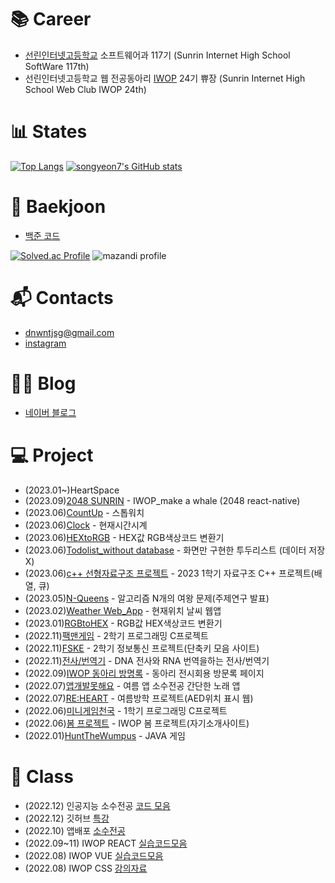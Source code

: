<!-- ### Hi there 👋 -->

<!--
**songyeon7/songyeon7** is a ✨ _special_ ✨ repository because its `README.md` (this file) appears on your GitHub profile.

Here are some ideas to get you started:

- 🔭 I’m currently working on ...
- 🌱 I’m currently learning ...
- 👯 I’m looking to collaborate on ...
- 🤔 I’m looking for help with ...
- 💬 Ask me about ...
- 📫 How to reach me: ...
- 😄 Pronouns: ...
- ⚡ Fun fact: ...
-->

<!--
![header](https://capsule-render.vercel.app/api?type=waving&color=auto&height=300&section=header&desc=SRIHS%20SW%20117&descAlign=70&text=songyeon7&fontSize=70&FontAlignY=40)

![songyeon7's GitHub stats](https://github-readme-stats.vercel.app/api?username=songyeon7&show_icons=true&theme=radical)
-->

# 📚 Career
- [선린인터넷고등학교](https://sunrint.sen.hs.kr/) 소프트웨어과 117기 (Sunrin Internet High School SoftWare 117th)
- 선린인터넷고등학교 웹 전공동아리 [IWOP](https://iwop.github.io/) 24기 쀼장 (Sunrin Internet High School Web Club IWOP 24th)
  

# 📊 States
[![Top Langs](https://github-readme-stats.vercel.app/api/top-langs/?username=songyeon7&layout=compact&theme=tokyonight&langs_count=10)](https://github.com/songyeon7/songyeon7/edit/main/README.md)
[![songyeon7's GitHub stats](https://github-readme-stats.vercel.app/api?username=songyeon7&theme=tokyonight)](https://github.com/anuraghazra/github-readme-stats)


# 🏅 Baekjoon
- [백준 코드](https://github.com/songyeon7/Baekjoon_songyeon7)


[![Solved.ac Profile](http://mazassumnida.wtf/api/v2/generate_badge?boj=suneon7)](https://solved.ac/suneon7/)
![mazandi profile](http://mazandi.herokuapp.com/api?handle=suneon7&theme=warm)



# 📬 Contacts
- dnwntjsg@gmail.com
- [instagram](https://www.instagram.com/silsu_ro/)


# 👩‍💻 Blog
- [네이버 블로그](https://blog.naver.com/song_yeon7)



# 💻 Project
- (2023.01~)HeartSpace
- (2023.09)[2048 SUNRIN](https://github.com/songyeon7/2048-sunrin) - IWOP_make a whale (2048 react-native)
- (2023.06)[CountUp](https://songyeon7.github.io/clock_easy_js/countup/) - 스톱워치
- (2023.06)[Clock](https://songyeon7.github.io/clock_easy_js/clock/) - 현재시간시계
- (2023.06)[HEXtoRGB](https://songyeon7.github.io/HEXtoRGB/) - HEX값 RGB색상코드 변환기
- (2023.06)[Todolist_without database](https://songyeon7.github.io/todolist_js/) - 화면만 구현한 투두리스트 (데이터 저장 X)
- (2023.06)[c++ 선형자료구조 프로젝트](https://github.com/songyeon7/data_structure_2023) - 2023 1학기 자료구조 C++ 프로젝트(배열, 큐)
- (2023.05)[N-Queens](https://songyeon7.github.io/NQueen/) - 알고리즘 N개의 여왕 문제(주제연구 발표)
- (2023.02)[Weather Web_App](https://github.com/songyeon7/WeatherApp_React) - 현재위치 날씨 웹앱
- (2023.01)[RGBtoHEX](https://songyeon7.github.io/RGBtoHEX/) - RGB값 HEX색상코드 변환기
- (2022.11)[팩맨게임](https://github.com/songyeon7/PACMAN) - 2학기 프로그래밍 C프로젝트
- (2022.11)[FSKE](https://github.com/songyeon7/FSKE_WEB) - 2학기 정보통신 프로젝트(단축키 모음 사이트)
- (2022.11)[전사/번역기](https://github.com/songyeon7/DNAtoRNAtoDNA) - DNA 전사와 RNA 번역을하는 전사/번역기
- (2022.09)[IWOP 동아리 방명록](https://github.com/songyeon7/IWOP-2022-09-07) - 동아리 전시회용 방문록 페이지
- (2022.07)[앱개발못해요](https://github.com/songyeon7/I-can-t-develop-apps) - 여름 앱 소수전공 간단한 노래 앱
- (2022.07)[RE:HEART](https://github.com/songyeon7/RE-HEART) - 여름방학 프로젝트(AED위치 표시 웹)
- (2022.06)[미니게임천국](https://github.com/songyeon7/minigame_C) - 1학기 프로그래밍 C프로젝트
- (2022.06)[봄 프로젝트](https://github.com/songyeon7/firstweb) - IWOP 봄 프로젝트(자기소개사이트)
- (2022.01)[HuntTheWumpus](https://github.com/songyeon7/JAVA_HuntTheWumpusGame) - JAVA 게임


# 🏫 Class
- (2022.12) 인공지능 소수전공 [코드 모음](https://github.com/dnwntjsg/AI-2022)
- (2022.12) 깃허브 [특강](https://github.com/songyeon7/github_c)
- (2022.10) 앱배포 [소수전공](https://github.com/songyeon7/FoodInfo1021)
- (2022.09~11) IWOP REACT [실습코드모음](https://github.com/songyeon7/IWOP_REACT_2022)
- (2022.08) IWOP VUE [실습코드모음](https://github.com/songyeon7/IWOP-VUE)
- (2022.08) IWOP CSS [강의자료](https://github.com/songyeon7/IWOP_CSS_PPTX)
